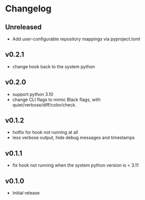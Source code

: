 # Changelog

## Unreleased

- Add user-configurable repository mappings via pyproject.toml

## v0.2.1

- change hook back to the system python

## v0.2.0

- support python 3.10
- change CLI flags to mimic Black flags, with quiet/verbose/diff/color/check.

## v0.1.2

- hotfix for hook not running at all
- less verbose output, hide debug messages and timestamps

## v0.1.1

- fix hook not running when the system python version is < 3.11

## v0.1.0

- Initial release
